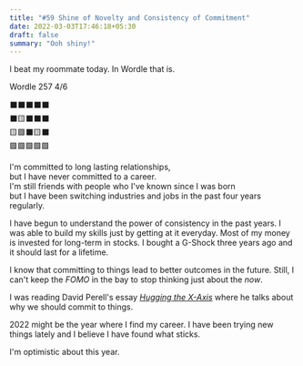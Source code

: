 ```yaml
---
title: "#59 Shine of Novelty and Consistency of Commitment"
date: 2022-03-03T17:46:18+05:30
draft: false
summary: "Ooh shiny!"
---
```


I beat my roommate today. In Wordle that is.

Wordle 257 4/6

⬛⬛⬛⬛⬛\
⬛🟨⬛⬛⬛\
🟨🟩⬛🟨⬛\
🟩🟩🟩🟩🟩

I'm committed to long lasting relationships,\
but I have never committed to a career.\
I'm still friends with people who I've known since I was born\
but I have been switching industries and jobs in the past four years regularly.

I have begun to understand the power of consistency in the past years. I was able to build my skills just by getting at it everyday. Most of my money is invested for long-term in stocks. I bought a G-Shock three years ago and it should last for a lifetime.

I know that committing to things lead to better outcomes in the future. Still, I can't keep the _FOMO_ in the bay to stop thinking just about the _now_.

I was reading David Perell's essay _[Hugging the X-Axis](https://perell.com/essay/hugging-the-x-axis/)_ where he talks about why we should commit to things.

2022 might be the year where I find my career. I have been trying new things lately and I believe I have found what sticks.

I'm optimistic about this year.
